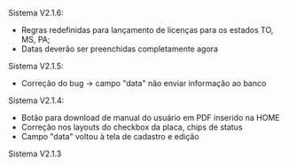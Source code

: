 Sistema V2.1.6:
- Regras redefinidas para lançamento de licenças para os estados TO, MS, PA;
- Datas deverão ser preenchidas completamente agora

Sistema V2.1.5:
- Correção do bug -> campo "data" não enviar informação ao banco

Sistema V2.1.4:
- Botão para download de manual do usuário em PDF inserido na HOME
- Correção nos layouts do checkbox da placa, chips de status
- Campo "data" voltou à tela de cadastro e edição

Sistema V2.1.3

